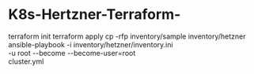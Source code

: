 # K8s-Hertzner-Terraform-
terraform init
terraform apply
cp -rfp inventory/sample inventory/hetzner
ansible-playbook -i inventory/hetzner/inventory.ini \
  -u root --become --become-user=root \
  cluster.yml
